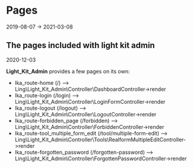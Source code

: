 Pages 
=================
2019-08-07 -> 2021-03-08





The pages included with light kit admin
-------------
2020-12-03



**Light_Kit_Admin** provides a few pages on its own:


- lka_route-home (/) --> Ling\Light_Kit_Admin\Controller\DashboardController->render
- lka_route-login (/login) --> Ling\Light_Kit_Admin\Controller\LoginFormController->render
- lka_route-logout (/logout) --> Ling\Light_Kit_Admin\Controller\LogoutController->render
- lka_route-forbidden_page (/forbidden) --> Ling\Light_Kit_Admin\Controller\ForbiddenController->render
- lka_route-tool_multiple_form_edit (/tool/multiple-form-edit) --> Ling\Light_Kit_Admin\Controller\Tools\RealformMultipleEditController->render
- lka_route-forgotten_password (/forgotten-password) --> Ling\Light_Kit_Admin\Controller\ForgottenPasswordController->render

















